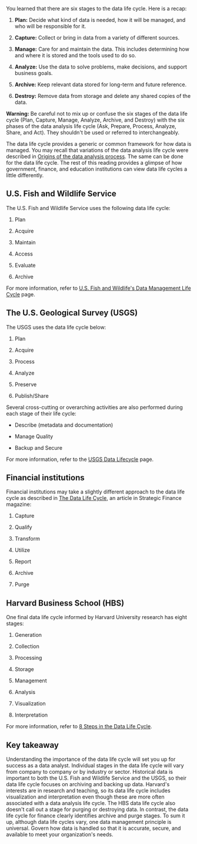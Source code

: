 
You learned that there are six stages to the data life cycle. Here is a recap:

1.  **Plan:** Decide what kind of data is needed, how it will be managed, and who will be responsible for it.
    
2.  **Capture:** Collect or bring in data from a variety of different sources.
    
3.  **Manage:** Care for and maintain the data. This includes determining how and where it is stored and the tools used to do so.
    
4.  **Analyze:** Use the data to solve problems, make decisions, and support business goals.
    
5.  **Archive:** Keep relevant data stored for long-term and future reference.
    
6.  **Destroy:** Remove data from storage and delete any shared copies of the data.
    

**Warning:** Be careful not to mix up or confuse the six stages of the data life cycle (Plan, Capture, Manage, Analyze, Archive, and Destroy) with the six phases of the data analysis life cycle (Ask, Prepare, Process, Analyze, Share, and Act). They shouldn't be used or referred to interchangeably.

The data life cycle provides a generic or common framework for how data is managed. You may recall that variations of the data analysis life cycle were described in [Origins of the data analysis process](https://www.coursera.org/learn/foundations-data/supplement/WWlrt/origins-of-the-data-analysis-process "Origins of the data analysis process"). The same can be done for the data life cycle. The rest of this reading provides a glimpse of how government, finance, and education institutions can view data life cycles a little differently.

## U.S. Fish and Wildlife Service

The U.S. Fish and Wildlife Service uses the following data life cycle:

1.  Plan
    
2.  Acquire
    
3.  Maintain
    
4.  Access
    
5.  Evaluate
    
6.  Archive
    

For more information, refer to [U.S. Fish and Wildlife's Data Management Life Cycle](https://www.fws.gov/data/life-cycle "U.S. Fish and Wildlife's Data Management LIfe Cycle") page.

## The U.S. Geological Survey (USGS)

The USGS uses the data life cycle below:

1.  Plan
    
2.  Acquire
    
3.  Process
    
4.  Analyze
    
5.  Preserve
    
6.  Publish/Share
    

Several cross-cutting or overarching activities are also performed during each stage of their life cycle:

-   Describe (metadata and documentation)
    
-   Manage Quality
    
-   Backup and Secure
    

For more information, refer to the [USGS Data Lifecycle](https://www.usgs.gov/products/data-and-tools/data-management/data-lifecycle "USGS Data Lifecycle") page.

## Financial institutions

Financial institutions may take a slightly different approach to the data life cycle as described in [The Data Life Cycle](https://sfmagazine.com/post-entry/july-2018-the-data-life-cycle/ "The Data Life Cycle"), an article in Strategic Finance magazine:

1.  Capture
    
2.  Qualify
    
3.  Transform
    
4.  Utilize
    
5.  Report
    
6.  Archive
    
7.  Purge
    

## Harvard Business School (HBS)

One final data life cycle informed by Harvard University research has eight stages:

1.  Generation
    
2.  Collection
    
3.  Processing
    
4.  Storage
    
5.  Management
    
6.  Analysis
    
7.  Visualization
    
8.  Interpretation
    

For more information, refer to [8 Steps in the Data Life Cycle](https://online.hbs.edu/blog/post/data-life-cycle "8 Steps in the Data Life Cycle").

## Key takeaway

Understanding the importance of the data life cycle will set you up for success as a data analyst. Individual stages in the data life cycle will vary from company to company or by industry or sector. Historical data is important to both the U.S. Fish and Wildlife Service and the USGS, so their data life cycle focuses on archiving and backing up data. Harvard's interests are in research and teaching, so its data life cycle includes visualization and interpretation even though these are more often associated with a data analysis life cycle. The HBS data life cycle also doesn't call out a stage for purging or destroying data. In contrast, the data life cycle for finance clearly identifies archive and purge stages. To sum it up, although data life cycles vary, one data management principle is universal. Govern how data is handled so that it is accurate, secure, and available to meet your organization's needs.